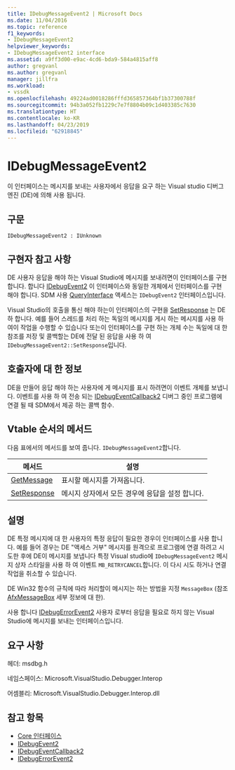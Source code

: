 ```yaml
---
title: IDebugMessageEvent2 | Microsoft Docs
ms.date: 11/04/2016
ms.topic: reference
f1_keywords:
- IDebugMessageEvent2
helpviewer_keywords:
- IDebugMessageEvent2 interface
ms.assetid: a9ff3d00-e9ac-4cd6-bda9-584a4815aff8
author: gregvanl
ms.author: gregvanl
manager: jillfra
ms.workload:
- vssdk
ms.openlocfilehash: 49224ad0018286fffd365857364bf1b37300788f
ms.sourcegitcommit: 94b3a052fb1229c7e7f8804b09c1d403385c7630
ms.translationtype: HT
ms.contentlocale: ko-KR
ms.lasthandoff: 04/23/2019
ms.locfileid: "62918845"
---
```

# <a name="idebugmessageevent2"></a>IDebugMessageEvent2
이 인터페이스는 메시지를 보내는 사용자에서 응답을 요구 하는 Visual studio 디버그 엔진 (DE)에 의해 사용 됩니다.

## <a name="syntax"></a>구문

```
IDebugMessageEvent2 : IUnknown
```

## <a name="notes-for-implementers"></a>구현자 참고 사항
 DE 사용자 응답을 해야 하는 Visual Studio에 메시지를 보내려면이 인터페이스를 구현 합니다. 합니다 [IDebugEvent2](../../../extensibility/debugger/reference/idebugevent2.md) 이 인터페이스와 동일한 개체에서 인터페이스를 구현 해야 합니다. SDM 사용 [QueryInterface](/cpp/atl/queryinterface) 액세스는 `IDebugEvent2` 인터페이스입니다.

 Visual Studio의 호출을 통신 해야 하는이 인터페이스의 구현을 [SetResponse](../../../extensibility/debugger/reference/idebugmessageevent2-setresponse.md) 는 DE 하 합니다. 예를 들어 스레드를 처리 하는 독일의 메시지를 게시 하는 메시지를 사용 하 여이 작업을 수행할 수 있습니다 또는이 인터페이스를 구현 하는 개체 수는 독일에 대 한 참조를 저장 및 콜백할는 DE에 전달 된 응답을 사용 하 여 `IDebugMessageEvent2::SetResponse`입니다.

## <a name="notes-for-callers"></a>호출자에 대 한 정보
 DE을 만들어 응답 해야 하는 사용자에 게 메시지를 표시 하려면이 이벤트 개체를 보냅니다. 이벤트를 사용 하 여 전송 되는 [IDebugEventCallback2](../../../extensibility/debugger/reference/idebugeventcallback2.md) 디버그 중인 프로그램에 연결 될 때 SDM에서 제공 하는 콜백 함수.

## <a name="methods-in-vtable-order"></a>Vtable 순서의 메서드
 다음 표에서의 메서드를 보여 줍니다. `IDebugMessageEvent2`합니다.

|메서드|설명|
|------------|-----------------|
|[GetMessage](../../../extensibility/debugger/reference/idebugmessageevent2-getmessage.md)|표시할 메시지를 가져옵니다.|
|[SetResponse](../../../extensibility/debugger/reference/idebugmessageevent2-setresponse.md)|메시지 상자에서 모든 경우에 응답을 설정 합니다.|

## <a name="remarks"></a>설명
 DE 특정 메시지에 대 한 사용자의 특정 응답이 필요한 경우이 인터페이스를 사용 합니다. 예를 들어 경우는 DE "액세스 거부" 메시지를 원격으로 프로그램에 연결 하려고 시도한 후에 DE이 메시지를 보냅니다 특정 Visual studio에 `IDebugMessageEvent2` 메시지 상자 스타일을 사용 하 여 이벤트 `MB_RETRYCANCEL`합니다. 이 다시 시도 하거나 연결 작업을 취소할 수 있습니다.

 DE Win32 함수의 규칙에 따라 처리할이 메시지는 하는 방법을 지정 `MessageBox` (참조 [AfxMessageBox](/cpp/mfc/reference/cstring-formatting-and-message-box-display#afxmessagebox) 세부 정보에 대 한).

 사용 합니다 [IDebugErrorEvent2](../../../extensibility/debugger/reference/idebugerrorevent2.md) 사용자 로부터 응답을 필요로 하지 않는 Visual Studio에 메시지를 보내는 인터페이스입니다.

## <a name="requirements"></a>요구 사항
 헤더: msdbg.h

 네임스페이스: Microsoft.VisualStudio.Debugger.Interop

 어셈블리: Microsoft.VisualStudio.Debugger.Interop.dll

## <a name="see-also"></a>참고 항목
- [Core 인터페이스](../../../extensibility/debugger/reference/core-interfaces.md)
- [IDebugEvent2](../../../extensibility/debugger/reference/idebugevent2.md)
- [IDebugEventCallback2](../../../extensibility/debugger/reference/idebugeventcallback2.md)
- [IDebugErrorEvent2](../../../extensibility/debugger/reference/idebugerrorevent2.md)